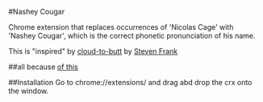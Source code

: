 #Nashey Cougar

Chrome extension that replaces occurrences of 'Nicolas Cage' with 'Nashey Cougar', which is the correct phonetic pronunciation of his name.

This is "inspired" by [cloud-to-butt](https://github.com/panicsteve/cloud-to-butt) by [Steven Frank](https://github.com/panicsteve)

##all because
[of this](https://www.youtube.com/watch?v=kX30tdH0xhs)

##Installation
Go to chrome://extensions/ and drag abd drop the crx onto the window.
